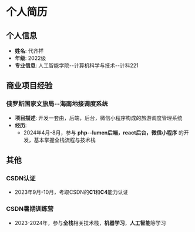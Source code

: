 # 个人简历

## 个人信息

- **姓名**: 代齐祥
- **年级**: 2022级
- **专业信息**: 人工智能学院--计算机科学与技术--计科221

## 商业项目经验

### 俄罗斯国家文旅局--海南地接调度系统
- **项目描述**: 开发一套由，后端，后台，微信小程序构成的旅游调度管理系统
- **经历**:
  - 2024年4月-8月，参与 **php--lumen后端，react后台，微信小程序** 的开发，基本掌握全栈流程与技术栈

## 其他

### CSDN认证
- 2023年9月-10月，考取CSDN的**C1**和**C4**能力认证

### CSDN暑期训练营
- 2023-2024年，参与**全栈**相关技术栈，**机器学习**，**人工智能**等学习

